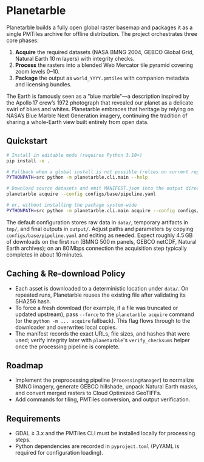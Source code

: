 # Planetarble

Planetarble builds a fully open global raster basemap and packages it as a single PMTiles archive for offline distribution. The project orchestrates three core phases:

1. **Acquire** the required datasets (NASA BMNG 2004, GEBCO Global Grid, Natural Earth 10 m layers) with integrity checks.
2. **Process** the rasters into a blended Web Mercator tile pyramid covering zoom levels 0–10.
3. **Package** the output as `world_YYYY.pmtiles` with companion metadata and licensing bundles.

The Earth is famously seen as a "blue marble"—a description inspired by the Apollo 17 crew’s 1972 photograph that revealed our planet as a delicate swirl of blues and whites. Planetarble embraces that heritage by relying on NASA’s Blue Marble Next Generation imagery, continuing the tradition of sharing a whole-Earth view built entirely from open data.

## Quickstart

```bash
# Install in editable mode (requires Python 3.10+)
pip install -e .

# Fallback when a global install is not possible (relies on current repo checkout)
PYTHONPATH=src python -m planetarble.cli.main --help

# Download source datasets and emit MANIFEST.json into the output directory
planetarble acquire --config configs/base/pipeline.yaml

# or, without installing the package system-wide
PYTHONPATH=src python -m planetarble.cli.main acquire --config configs/base/pipeline.yaml
```

The default configuration stores raw data in `data/`, temporary artifacts in `tmp/`, and final outputs in `output/`. Adjust paths and parameters by copying `configs/base/pipeline.yaml` and editing as needed. Expect roughly 4.5 GB of downloads on the first run (BMNG 500 m panels, GEBCO netCDF, Natural Earth archives); on an 80 Mbps connection the acquisition step typically completes in about 10 minutes.

## Caching & Re-download Policy

- Each asset is downloaded to a deterministic location under `data/`. On repeated runs, Planetarble reuses the existing file after validating its SHA256 hash.
- To force a fresh download (for example, if a file was truncated or updated upstream), pass `--force` to the `planetarble acquire` command (or the `python -m ... acquire` fallback). This flag flows through to the downloader and overwrites local copies.
- The manifest records the exact URLs, file sizes, and hashes that were used; verify integrity later with `planetarble`'s `verify_checksums` helper once the processing pipeline is complete.

## Roadmap

- Implement the preprocessing pipeline (`ProcessingManager`) to normalize BMNG imagery, generate GEBCO hillshade, unpack Natural Earth masks, and convert merged rasters to Cloud Optimized GeoTIFFs.
- Add commands for tiling, PMTiles conversion, and output verification.

## Requirements

- GDAL ≥ 3.x and the PMTiles CLI must be installed locally for processing steps.
- Python dependencies are recorded in `pyproject.toml` (PyYAML is required for configuration loading).
